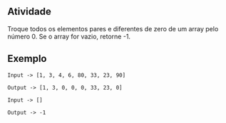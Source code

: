 ## Atividade

Troque todos os elementos pares e diferentes de zero de um array pelo número 0. Se o array for vazio, retorne -1.

## Exemplo

```
Input -> [1, 3, 4, 6, 80, 33, 23, 90]

Output -> [1, 3, 0, 0, 0, 33, 23, 0]

Input -> []

Output -> -1

```